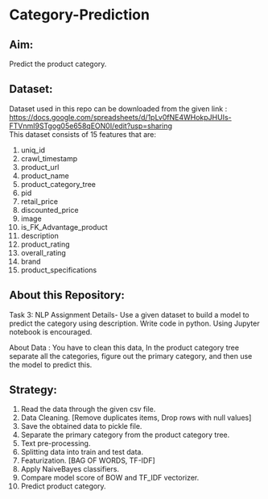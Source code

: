 # Category-Prediction  

## Aim:  
Predict the product category.  
  
## Dataset:  
Dataset used in this repo can be downloaded from the given link : https://docs.google.com/spreadsheets/d/1pLv0fNE4WHokpJHUIs-FTVnmI9STgog05e658qEON0I/edit?usp=sharing  
This dataset consists of 15 features that are:
 1) uniq_id  
 2) crawl_timestamp  
 3) product_url  
 4) product_name  
 5) product_category_tree  
 6) pid  
 7) retail_price  
 8) discounted_price  
 9) image  
 10) is_FK_Advantage_product  
 11) description  
 12) product_rating  
 13) overall_rating  
 14) brand  
 15) product_specifications  
  
## About this Repository:  
Task 3: NLP
Assignment Details-
Use a given dataset to build a model to predict the category using description. Write code in python. Using Jupyter notebook is encouraged.  
  
About Data : You have to clean this data, In the product category tree separate all the categories, figure out the primary category, and then use the model to predict this.  

## Strategy:  
1) Read the data through the given csv file.  
2) Data Cleaning. [Remove duplicates items, Drop rows with null values]  
3) Save the obtained data to pickle file.  
4) Separate the primary category from the product category tree.  
5) Text pre-processing.  
6) Splitting data into train and test data.  
7) Featurization. [BAG OF WORDS, TF-IDF]  
8) Apply NaiveBayes classifiers.  
9) Compare model score of BOW and TF_IDF vectorizer.  
10) Predict product category.  
  
